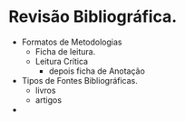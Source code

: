 # Revisão Bibliográfica.
- Formatos de Metodologias
  - Ficha de leitura.
  - Leitura Crítica
     - depois ficha de Anotação
- Tipos de Fontes Bibliográficas.
  - livros 
  - artigos
 - 
